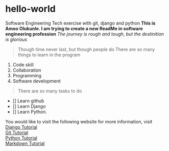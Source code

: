 # hello-world
Software Engineering Tech exercise with git, django and python
**This is Amoo Olukunle. I am trying to create a new ReadMe in software engineering profession**
*The journey is rough and tough, but the destinition is glorious*
>Though time never last, but though people do
>There are so many things to learn in the program
1. Code skill
2. Collaboration
3. Programming
4. Software development
>There are so many tasks to do
- [] Learn github
- [] Learn Django
- [] Learn Python.
 >
You would like to visit the following website for more information, visit<br>
[Django Tutorial](https://www.djangotutorial.com)<br>
[Git Tutorial](https://www.githubtutorial.com)<br>
[Python Tutorial](https://www.pythontutorial.com)<br>
[Markdown Tutorial](https://www.markdownguide.org/basic-syntax)<br>
[^1]: This is the beginnig of a great thing.
